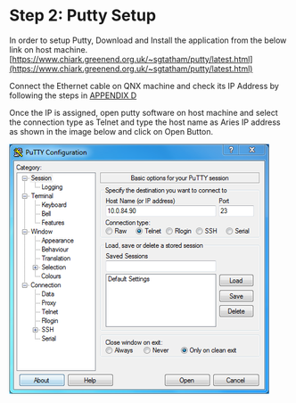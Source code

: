 # Step 2: Putty Setup

In order to setup Putty, Download and Install the application from the below link on host machine.  
[https://www.chiark.greenend.org.uk/~sgtatham/putty/latest.html](https://www.chiark.greenend.org.uk/~sgtatham/putty/latest.html)  


Connect the Ethernet cable on QNX machine and check its IP Address by following the steps in [APPENDIX D](../appendix-d-ethernet-testing/)

Once the IP is assigned, open putty software on host machine and select the connection type as Telnet and type the host name as Aries IP address as shown in the image below and click on Open Button.

![Figure 34: Putty Connection Setup](../../../../.gitbook/assets/34%20%281%29.png)

